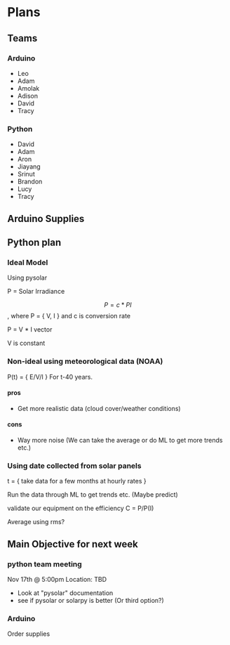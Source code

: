 # Plans

## Teams

### Arduino 
* Leo 
* Adam
* Amolak
* Adison
* David
* Tracy

### Python
* David
* Adam
* Aron 
* Jiayang 
* Srinut
* Brandon
* Lucy
* Tracy

## Arduino Supplies

## Python plan

### Ideal Model
Using pysolar

P = Solar Irradiance

$$P = c * PI$$, where P = { V, I } and c is conversion rate

P = V  * I vector

V is constant

### Non-ideal using meteorological data (NOAA)
P(t) = { E/V/I } For t-40 years.

#### pros
* Get more realistic data (cloud cover/weather conditions)

#### cons
* Way more noise (We can take the average or do ML to get more trends etc.)

### Using date collected from solar panels
t = { take data for a few months at hourly rates }

Run the data through ML to get trends etc. (Maybe predict)

validate our equipment on the efficiency C = P/P(I)

Average using rms?

## Main Objective for next week
### python team meeting
Nov 17th @ 5:00pm
Location: TBD
* Look at "pysolar" documentation
* see if pysolar or solarpy is better (Or third option?)

### Arduino
Order supplies 

